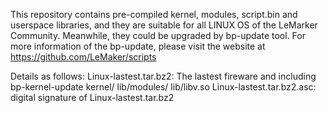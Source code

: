 This repository contains pre-compiled kernel, modules, script.bin and userspace libraries, and they are suitable 
for all LINUX OS of the LeMarker Community. Meanwhile, they could be upgraded by bp-update tool. For more 
information of the bp-update, please visit the website at https://github.com/LeMaker/scripts

Details as follows:
Linux-lastest.tar.bz2: The lastest fireware and including bp-kernel-update kernel/ lib/modules/ lib/libv.so
Linux-lastest.tar.bz2.asc: digital signature of Linux-lastest.tar.bz2

